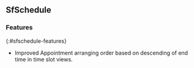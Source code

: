 ## SfSchedule

### Features
{:#sfschedule-features}

* Improved Appointment arranging order based on descending of end time in time slot views.